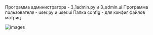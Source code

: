 Программа администратора - 3_1admin.py и 3_admin.ui
Программа пользователя - user.py и user.ui
Папка config - для конфиг файлов матриц

![images](https://github.com/bitkyoto/cs2/assets/74539390/e65cfa12-1469-4dfd-98a8-99ff999e8c1e)
